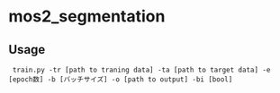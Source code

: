 # mos2_segmentation
## Usage
` train.py -tr [path to traning data] -ta [path to target data] -e [epoch数] -b [バッチサイズ] -o [path to output] -bi [bool]`
